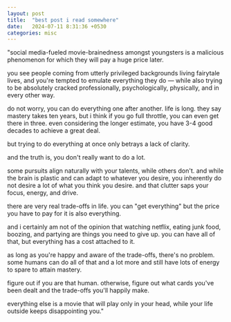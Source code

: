 ```yaml
---
layout: post
title:  "best post i read somewhere"
date:   2024-07-11 8:31:36 +0530
categories: misc
---
```



"social media-fueled movie-brainedness amongst youngsters is a malicious phenomenon for which they will pay a huge price later.

you see people coming from utterly privileged backgrounds living fairytale lives, and you're tempted to emulate everything they do — while also trying to be absolutely cracked professionally, psychologically, physically, and in every other way.

do not worry, you can do everything one after another. life is long. they say mastery takes ten years, but i think if you go full throttle, you can even get there in three. even considering the longer estimate, you have 3-4 good decades to achieve a great deal.

but trying to do everything at once only betrays a lack of clarity.

and the truth is, you don't really want to do a lot.

some pursuits align naturally with your talents, while others don't. and while the brain is plastic and can adapt to whatever you desire, you inherently do not desire a lot of what you think you desire. and that clutter saps your focus, energy, and drive.

there are very real trade-offs in life. you can "get everything" but the price you have to pay for it is also everything.

and i certainly am not of the opinion that watching netflix, eating junk food, boozing, and partying are things you need to give up. you can have all of that, but everything has a cost attached to it. 

as long as you're happy and aware of the trade-offs, there's no problem. some humans can do all of that and a lot more and still have lots of energy to spare to attain mastery.

figure out if you are that human. otherwise, figure out what cards you've been dealt and the trade-offs you'll happily make.

everything else is a movie that will play only in your head, while your life outside keeps disappointing you."